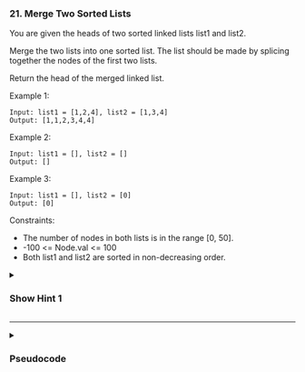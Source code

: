 ### 21. Merge Two Sorted Lists

You are given the heads of two sorted linked lists list1 and list2.

Merge the two lists into one sorted list. The list should be made by splicing together the nodes of the first two lists.

Return the head of the merged linked list.

Example 1:
```
Input: list1 = [1,2,4], list2 = [1,3,4]
Output: [1,1,2,3,4,4]
```
Example 2:
```
Input: list1 = [], list2 = []
Output: []
```
Example 3:
```
Input: list1 = [], list2 = [0]
Output: [0]
```

Constraints:

- The number of nodes in both lists is in the range [0, 50].
- -100 <= Node.val <= 100
- Both list1 and list2 are sorted in non-decreasing order.

<details>
  <summary><h3>Show Hint 1</h3></summary>
  <p>Use the merge sort approach create an empty node and make the next smallest element.</p>
</details>

---
<details>
  <summary><h3>Pseudocode</h3></summary>
  <pre>
    dummy -> ListNode()
    tail -> dummy
    while l1 not equals null and l2 not equals null
      if l1.val isLessThan l2.val
        tail.next -> l1
        l1 -> l1.next
      else
        tail.next -> l2
        l2 -> l2.next
    if l1 not equals null
      tail.next -> l1
    else if l2 not equals null
      tail.next -> l2
    return dummy.next
  </pre>
</details>
